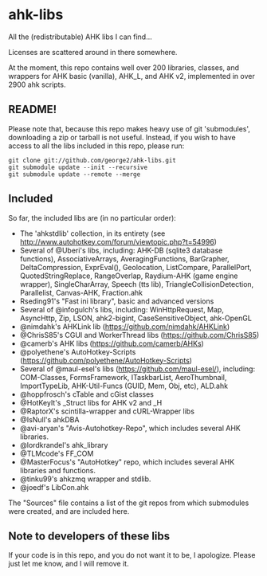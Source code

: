 # ahk-libs
All the (redistributable) AHK libs I can find...

Licenses are scattered around in there somewhere.

At the moment, this repo contains well over 200 libraries, classes, and
wrappers for AHK basic (vanilla), AHK\_L, and AHK v2, implemented in over
2900 ahk scripts.

## README!
Please note that, because this repo makes heavy use of git 'submodules',
downloading a zip or tarball is not useful. Instead, if you wish to have
access to all the libs included in this repo, please run:

    git clone git://github.com/george2/ahk-libs.git
    git submodule update --init --recursive
    git submodule update --remote --merge



## Included
So far, the included libs are (in no particular order):

* The 'ahkstdlib' collection, in its entirety (see
  http://www.autohotkey.com/forum/viewtopic.php?t=54996)
* Several of @Uberi's libs, including: 
  AHK-DB (sqlite3 database functions), 
  AssociativeArrays, 
  AveragingFunctions, 
  BarGrapher, 
  DeltaCompression, 
  ExprEval(), 
  Geolocation, 
  ListCompare, 
  ParallelPort, 
  QuotedStringReplace, 
  RangeOverlap, 
  Raydium-AHK (game engine wrapper), 
  SingleCharArray, 
  Speech (tts lib), 
  TriangleCollisionDetection,
  Parallelist,
  Canvas-AHK,
  Fraction.ahk
* Rseding91's "Fast ini library", basic and advanced versions
* Several of @infogulch's libs, including:
  WinHttpRequest, 
  Map, 
  AsyncHttp, 
  Zip, 
  LSON, 
  ahk2-bigint, 
  CaseSensitiveObject, 
  ahk-OpenGL
* @nimdahk's AHKLink lib (https://github.com/nimdahk/AHKLink)
* @ChrisS85's CGUI and WorkerThread libs (https://github.com/ChrisS85)
* @camerb's AHK libs (https://github.com/camerb/AHKs)
* @polyethene's AutoHotkey-Scripts (https://github.com/polyethene/AutoHotkey-Scripts)
* Several of @maul-esel's libs (https://github.com/maul-esel/), including:
  COM-Classes, 
  FormsFramework, 
  ITaskbarList, 
  AeroThumbnail, 
  ImportTypeLib, 
  AHK-Util-Funcs (GUID, Mem, Obj, etc),
  ALD.ahk
* @hoppfrosch's cTable and cGist classes
* @HotKeyIt's _Struct libs for AHK v2 and _H
* @RaptorX's scintilla-wrapper and cURL-Wrapper libs
* @IsNull's ahkDBA
* @avi-aryan's "Avis-Autohotkey-Repo", which includes several AHK libraries.
* @lordkrandel's ahk_library
* @TLMcode's FF_COM
* @MasterFocus's "AutoHotkey" repo, which includes several AHK libraries and functions.
* @tinku99's ahkzmq wrapper and stdlib.
* @joedf's LibCon.ahk

The "Sources" file contains a list of the git repos from which
submodules were created, and are included here. 

## Note to developers of these libs
If your code is in this repo, and you do not want it to be, I apologize. 
Please just let me know, and I will remove it.
